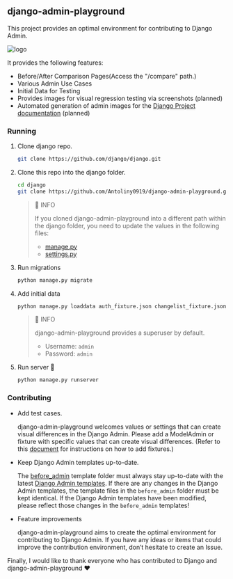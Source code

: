 <!-- ABOUT THE PROJECT -->

## django-admin-playground

This project provides an optimal environment for contributing to Django Admin.

![logo](image/readme_logo.png)

It provides the following features:

- Before/After Comparison Pages(Access the "/compare" path.)
- Various Admin Use Cases
- Initial Data for Testing
- Provides images for visual regression testing via screenshots (planned)
- Automated generation of admin images for the [Django Project documentation](https://www.djangoproject.com/) (planned)


### Running

1. Clone django repo.
   ```sh
   git clone https://github.com/django/django.git
   ```

2. Clone this repo into the django folder.
   ```sh
   cd django
   git clone https://github.com/Antoliny0919/django-admin-playground.git
   ```

   > 📘 INFO
   > 
   > If you cloned django-admin-playground into a different path within the django folder,
   > you need to update the values in the following files:
   > - [manage.py](https://github.com/Antoliny0919/django-admin-playground/blob/main/manage.py#L12) 
   > - [settings.py](https://github.com/Antoliny0919/django-admin-playground/blob/main/main/settings.py#L7)

3. Run migrations
   ```sh
   python manage.py migrate
   ```

4. Add initial data
   ```sh
   python manage.py loaddata auth_fixture.json changelist_fixture.json form_fixture.json inline_fixture.json
   ```

   > 📘 INFO
   > 
   > django-admin-playground provides a superuser by default.
   > 
   > - Username: ``admin``
   > - Password: ``admin``

5. Run server 🚀
   ```sh
   python manage.py runserver
   ```


### Contributing

- Add test cases.

   django-admin-playground welcomes values or settings that can create visual differences in the Django Admin.
   Please add a ModelAdmin or fixture with specific values that can create visual differences.
   (Refer to this [document](https://docs.djangoproject.com/en/5.2/ref/django-admin/#dumpdata) for instructions on how to add fixtures.)

- Keep Django Admin templates up-to-date.

   The [before_admin](https://github.com/Antoliny0919/django-admin-playground/tree/main/templates/before_admin) template folder must always stay up-to-date with the latest [Django Admin templates](https://github.com/django/django/tree/main/django/contrib/admin/templates/admin).
   If there are any changes in the Django Admin templates, the template files in the `before_admin` folder must be kept identical.
   If the Django Admin templates have been modified, please reflect those changes in the `before_admin` templates!

- Feature improvements

   django-admin-playground aims to create the optimal environment for contributing to Django Admin.
   If you have any ideas or items that could improve the contribution environment, don’t hesitate to create an Issue.

Finally, I would like to thank everyone who has contributed to Django and django-admin-playground ❤️
